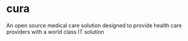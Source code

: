 # cura
An open source medical care solution designed to provide health care providers with a world class IT solution
